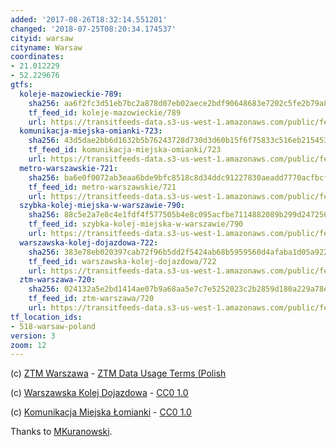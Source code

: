 ```yaml
---
added: '2017-08-26T18:32:14.551201'
changed: '2018-07-25T08:20:34.174537'
cityid: warsaw
cityname: Warsaw
coordinates:
- 21.012229
- 52.229676
gtfs:
  koleje-mazowieckie-789:
    sha256: aa6f2fc3d51eb7bc2a878d07eb02aece2bdf90648683e7202c5fe2b79a8f4a31
    tf_feed_id: koleje-mazowieckie/789
    url: https://transitfeeds-data.s3-us-west-1.amazonaws.com/public/feeds/koleje-mazowieckie/789/20170115/gtfs.zip
  komunikacja-miejska-omianki-723:
    sha256: 43d5dae2bb6d1632b5b76243728d730d3d60b15f6f75833c516eb215453978fe
    tf_feed_id: komunikacja-miejska-omianki/723
    url: https://transitfeeds-data.s3-us-west-1.amazonaws.com/public/feeds/komunikacja-miejska-omianki/723/20180419/gtfs.zip
  metro-warszawskie-721:
    sha256: ba6e0f0072ab3eaa6bde9bfc8518c8d34ddc91227830aeadd7770acfbcfca4ed
    tf_feed_id: metro-warszawskie/721
    url: https://transitfeeds-data.s3-us-west-1.amazonaws.com/public/feeds/metro-warszawskie/721/20170906/gtfs.zip
  szybka-kolej-miejska-w-warszawie-790:
    sha256: 88c5e2a7e8c4e1fdf4f577505b4e8c095acfbe7114882089b299d247256eed00
    tf_feed_id: szybka-kolej-miejska-w-warszawie/790
    url: https://transitfeeds-data.s3-us-west-1.amazonaws.com/public/feeds/szybka-kolej-miejska-w-warszawie/790/20170115/gtfs.zip
  warszawska-kolej-dojazdowa-722:
    sha256: 383e78eb020397cab72f96b5dd2f5424ab68b5959560d4afaba1d05a922aeb2c
    tf_feed_id: warszawska-kolej-dojazdowa/722
    url: https://transitfeeds-data.s3-us-west-1.amazonaws.com/public/feeds/warszawska-kolej-dojazdowa/722/20170917/gtfs.zip
  ztm-warszawa-720:
    sha256: 024132a5e2bd1414ae07b9a68aa5e7c7e5252023c2b2859d180a229a78e16713
    tf_feed_id: ztm-warszawa/720
    url: https://transitfeeds-data.s3-us-west-1.amazonaws.com/public/feeds/ztm-warszawa/720/20180724-2/gtfs.zip
tf_location_ids:
- 518-warsaw-poland
version: 3
zoom: 12
---
```


(c) [ZTM Warszawa](http://ztm.waw.pl/) - [ZTM Data Usage Terms (Polish](http://www.ztm.waw.pl/?c=628&l=1)

(c) [Warszawska Kolej Dojazdowa](http://wkd.com.pl/) - [CC0 1.0](http://creativecommons.org/publicdomain/zero/1.0/)

(c) [Komunikacja Miejska Łomianki](http://kmlomianki.info/) - [CC0 1.0](http://creativecommons.org/publicdomain/zero/1.0/)

Thanks to [MKuranowski](http://otp-pl.tk/feed/).

